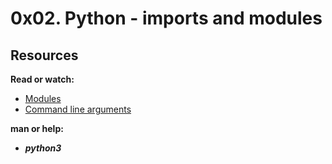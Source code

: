 # 0x02. Python - imports and modules

## Resources

**Read or watch:**

* [Modules](https://www.docs.python.org/3/tutorial/modules.html)
* [Command line arguments](https://www.docs.python.org/3/tutorial/stdlib.html#command-line-arguments)

**man or help:**

* **_python3_**
